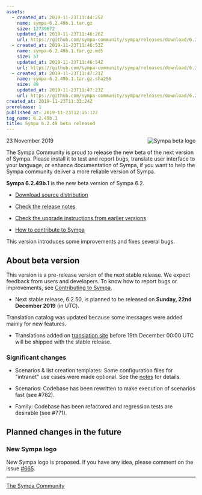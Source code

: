 ```yaml
---
assets:
  - created_at: 2019-11-23T11:44:25Z
    name: sympa-6.2.49b.1.tar.gz
    size: 12739672
    updated_at: 2019-11-23T11:46:26Z
    url: https://github.com/sympa-community/sympa/releases/download/6.2.49b.1/sympa-6.2.49b.1.tar.gz
  - created_at: 2019-11-23T11:46:53Z
    name: sympa-6.2.49b.1.tar.gz.md5
    size: 57
    updated_at: 2019-11-23T11:46:54Z
    url: https://github.com/sympa-community/sympa/releases/download/6.2.49b.1/sympa-6.2.49b.1.tar.gz.md5
  - created_at: 2019-11-23T11:47:21Z
    name: sympa-6.2.49b.1.tar.gz.sha256
    size: 89
    updated_at: 2019-11-23T11:47:23Z
    url: https://github.com/sympa-community/sympa/releases/download/6.2.49b.1/sympa-6.2.49b.1.tar.gz.sha256
created_at: 2019-11-23T11:33:24Z
prerelease: 1
published_at: 2019-11-23T12:15:12Z
tag_name: 6.2.49b.1
title: Sympa 6.2.49 beta released
---
```


<img align="right" src="https://assets.sympa.community/logos/sympa_beta.png" title="Sympa beta logo"/> 23 November 2019

The Sympa Community is proud to release the new beta of the next version of Sympa. Please install it to test and report bugs, translate user interface to your language, or enhance documentation of Sympa, if you want to help the Sympa community deliver a more reliable version of Sympa.

**Sympa 6.2.49b.1** is the new beta version of Sympa 6.2.

  - [Download source distribution](https://github.com/sympa-community/sympa/releases/download/6.2.49b.1/sympa-6.2.49b.1.tar.gz)

  - [Check the release notes](https://github.com/sympa-community/sympa/blob/6.2.49b.1/NEWS.md)

  - [Check the upgrade instructions from earlier versions](https://sympa-community.github.io/manual/upgrade/notes.html)

  - [How to contribute to Sympa](https://github.com/sympa-community/sympa/blob/6.2.49b.1/CONTRIBUTING.md)

This version introduces some improvements and fixes several bugs.

About beta version
---------------------  

This version is a pre-release version of the next stable release.  We expect feedback from users and developers.  To know how to report bugs or improvements, see [Contributing to Sympa](https://github.com/sympa-community/sympa/blob/6.2.49b.1/CONTRIBUTING.md).

  - Next stable release, 6.2.50, is planned to be released on **Sunday, 22nd December 2019** (in UTC).

Translation catalog was updated because some messages were added mainly for new features.

  - Translations added on [translation site](https://translate.sympa.org/) before 19th December 00:00 UTC will be shipped with the stable release.

### Significant changes

  * Scenarios & list creation templates: Some configuration files for "intranet" use cases were made optional.  See the [notes](https://sympa-community.github.io/manual/upgrade/notes.html#from-version-prior-to-6250-coming-later) for details.

  * Scenarios: Codebase has been rewritten to make execution of scenarios fast (see #782).

  * Family: Codebase has been refactored and regression tests are desirable (see #771).

Planned changes in the future
-----------------------------

### New Sympa logo

New Sympa logo is proposed.  If you have any idea, please comment on the issue [\#665](https://github.com/sympa-community/sympa/issues/665).

----
[The Sympa Community](https://github.com/sympa-community)

